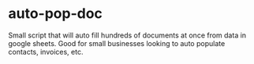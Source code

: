 # auto-pop-doc
Small script that will auto fill hundreds of documents at once from data in google sheets. Good for small businesses looking to auto populate contacts, invoices, etc.  
